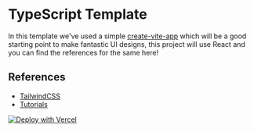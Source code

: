 # TypeScript Template 


In this template we've used a simple [create-vite-app](https://vitejs.dev/guide/) which will be a good starting point to make fantastic
UI designs, this project will use React and you can find the references for the same here!

## References

- [TailwindCSS](https://tailwindcss.com/docs/installation)
- [Tutorials](https://www.youtube.com/watch?v=EsyoXuY1Jog)

[![Deploy with Vercel](https://vercel.com/button)](https://vercel.com/new/clone?repository-url=https%3A%2F%2Fgithub.com%2Fvercel%2Fnext.js%2Ftree%2Fcanary%2Fexamples%2Fhello-world)

